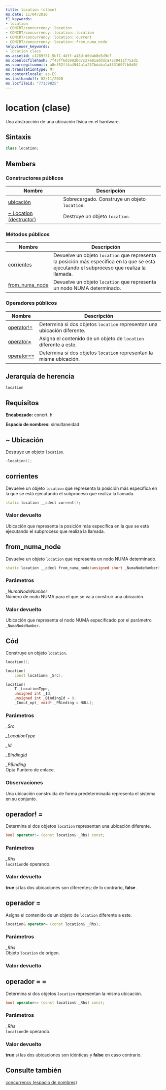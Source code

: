 ```yaml
---
title: location (clase)
ms.date: 11/04/2016
f1_keywords:
- location
- CONCRT/concurrency::location
- CONCRT/concurrency::location::location
- CONCRT/concurrency::location::current
- CONCRT/concurrency::location::from_numa_node
helpviewer_keywords:
- location class
ms.assetid: c3289f51-5bf1-4dff-a18d-d0dab8e5d9c7
ms.openlocfilehash: 7f45ff6d3092bd7c27e81adddca72c9411f752d1
ms.sourcegitcommit: a8ef52ff4a4944a1a257bdaba1a3331607fb8d0f
ms.translationtype: MT
ms.contentlocale: es-ES
ms.lasthandoff: 02/11/2020
ms.locfileid: "77139825"
---
```

# <a name="location-class"></a>location (clase)

Una abstracción de una ubicación física en el hardware.

## <a name="syntax"></a>Sintaxis

```cpp
class location;
```

## <a name="members"></a>Members

### <a name="public-constructors"></a>Constructores públicos

|Nombre|Descripción|
|----------|-----------------|
|[ubicación](#ctor)|Sobrecargado. Construye un objeto `location`.|
|[~ Location (destructor)](#dtor)|Destruye un objeto `location`.|

### <a name="public-methods"></a>Métodos públicos

|Nombre|Descripción|
|----------|-----------------|
|[corrientes](#current)|Devuelve un objeto `location` que representa la posición más específica en la que se está ejecutando el subproceso que realiza la llamada.|
|[from_numa_node](#from_numa_node)|Devuelve un objeto `location` que representa un nodo NUMA determinado.|

### <a name="public-operators"></a>Operadores públicos

|Nombre|Descripción|
|----------|-----------------|
|[operator!=](#operator_neq)|Determina si dos objetos `location` representan una ubicación diferente.|
|[operator=](#operator_eq)|Asigna el contenido de un objeto de `location` diferente a este.|
|[operator==](#operator_eq_eq)|Determina si dos objetos `location` representan la misma ubicación.|

## <a name="inheritance-hierarchy"></a>Jerarquía de herencia

`location`

## <a name="requirements"></a>Requisitos

**Encabezado:** concrt. h

**Espacio de nombres:** simultaneidad

## <a name="dtor"></a>~ Ubicación

Destruye un objeto `location`.

```cpp
~location();
```

## <a name="current"></a>corrientes

Devuelve un objeto `location` que representa la posición más específica en la que se está ejecutando el subproceso que realiza la llamada.

```cpp
static location __cdecl current();
```

### <a name="return-value"></a>Valor devuelto

Ubicación que representa la posición más específica en la que se está ejecutando el subproceso que realiza la llamada.

## <a name="from_numa_node"></a>from_numa_node

Devuelve un objeto `location` que representa un nodo NUMA determinado.

```cpp
static location __cdecl from_numa_node(unsigned short _NumaNodeNumber);
```

### <a name="parameters"></a>Parámetros

*_NumaNodeNumber*<br/>
Número de nodo NUMA para el que se va a construir una ubicación.

### <a name="return-value"></a>Valor devuelto

Ubicación que representa el nodo NUMA especificado por el parámetro `_NumaNodeNumber`.

## <a name="ctor"></a>Cód

Construye un objeto `location`.

```cpp
location();

location(
    const location& _Src);

location(
    T _LocationType,
    unsigned int _Id,
    unsigned int _BindingId = 0,
    _Inout_opt_ void* _PBinding = NULL);
```

### <a name="parameters"></a>Parámetros

*_Src*<br/>

*_LocationType*<br/>

*_Id*<br/>

*_BindingId*<br/>

*_PBinding*<br/>
Opta Puntero de enlace.

### <a name="remarks"></a>Observaciones

Una ubicación construida de forma predeterminada representa el sistema en su conjunto.

## <a name="operator_neq"></a>operador! =

Determina si dos objetos `location` representan una ubicación diferente.

```cpp
bool operator!= (const location& _Rhs) const;
```

### <a name="parameters"></a>Parámetros

*_Rhs*<br/>
`location`de operando.

### <a name="return-value"></a>Valor devuelto

**true** si las dos ubicaciones son diferentes; de lo contrario, **false** .

## <a name="operator_eq"></a>operador =

Asigna el contenido de un objeto de `location` diferente a este.

```cpp
location& operator= (const location& _Rhs);
```

### <a name="parameters"></a>Parámetros

*_Rhs*<br/>
Objeto `location` de origen.

### <a name="return-value"></a>Valor devuelto

## <a name="operator_eq_eq"></a>operador = =

Determina si dos objetos `location` representan la misma ubicación.

```cpp
bool operator== (const location& _Rhs) const;
```

### <a name="parameters"></a>Parámetros

*_Rhs*<br/>
`location`de operando.

### <a name="return-value"></a>Valor devuelto

**true** si las dos ubicaciones son idénticas y **false** en caso contrario.

## <a name="see-also"></a>Consulte también

[concurrency (espacio de nombres)](concurrency-namespace.md)
